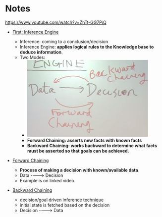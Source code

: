 <!-- TITLE: Forward And Backward Chaining -->
<!-- SUBTITLE: A quick summary of Forward And Backward Chaining -->

# Notes
https://www.youtube.com/watch?v=ZhTt-GG7PiQ


* [First: Inference Engine](https://www.youtube.com/watch?v=aVwcNDKXcHU)
	* Inference: coming to a conclusion/decision
	* Inference Engine: **applies logical rules to the Knowledge base to deduce information**.
	* Two Modes: 
		* ![Infengine](/uploads/images/infengine.png "Infengine")
		* **Forward Chaining: asserts new facts with known facts**
		* **Backward Chaining: works backward to determine what facts must be asserted so that goals can be achieved.**
		
* [Forward Chaining](https://www.youtube.com/watch?v=PBTSdx_C9WM)
	* **Process of making a decision with known/available data**
	* Data ----> Decision
	* Example is on linked video.

* [Backward Chaining](https://www.youtube.com/watch?v=W5O8QAWu-OM)
	* decision/goal driven inference technique
	* initial state is fetched based on the decision
	* Decision ----> Data 
